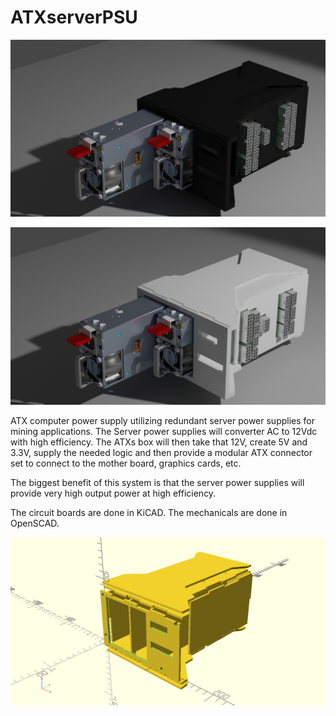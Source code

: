 # ATXserverPSU
![](ATXs.png?raw=true)

![](ATXsWhite.png?raw=true)

ATX computer power supply utilizing redundant server power supplies for mining applications.
The Server power supplies will converter AC to 12Vdc with high efficiency.
The ATXs box will then take that 12V, create 5V and 3.3V, supply the needed logic and then provide a modular ATX connector set to connect to the mother board, graphics cards, etc.

The biggest benefit of this system is that the server power supplies will provide very high output power at high efficiency.

The circuit boards are done in KiCAD.
The mechanicals are done in OpenSCAD.

![](OpenSCAD_ATXs.png?raw=true)
